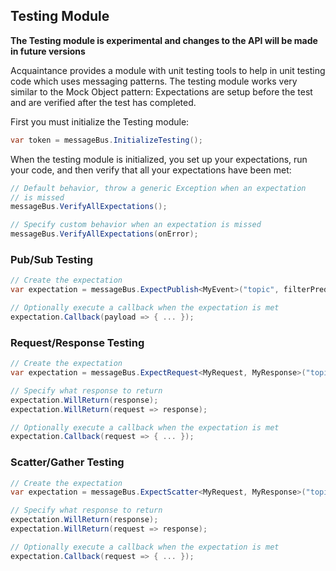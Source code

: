 ## Testing Module

**The Testing module is experimental and changes to the API will be made in future versions**

Acquaintance provides a module with unit testing tools to help in unit testing code which uses messaging patterns. The testing module works very similar to the Mock Object pattern: Expectations are setup before the test and are verified after the test has completed. 

First you must initialize the Testing module:

```csharp
var token = messageBus.InitializeTesting();
```

When the testing module is initialized, you set up your expectations, run your code, and then verify that all your expectations have been met:

```csharp
// Default behavior, throw a generic Exception when an expectation
// is missed
messageBus.VerifyAllExpectations();

// Specify custom behavior when an expectation is missed
messageBus.VerifyAllExpectations(onError);
```

### Pub/Sub Testing

```csharp
// Create the expectation
var expectation = messageBus.ExpectPublish<MyEvent>("topic", filterPredicate);

// Optionally execute a callback when the expectation is met
expectation.Callback(payload => { ... });
```

### Request/Response Testing

```csharp
// Create the expectation
var expectation = messageBus.ExpectRequest<MyRequest, MyResponse>("topic", filterPredicate);

// Specify what response to return
expectation.WillReturn(response);
expectation.WillReturn(request => response);

// Optionally execute a callback when the expectation is met
expectation.Callback(request => { ... });
```

### Scatter/Gather Testing

```csharp
// Create the expectation
var expectation = messageBus.ExpectScatter<MyRequest, MyResponse>("topic", filterPredicate);

// Specify what response to return
expectation.WillReturn(response);
expectation.WillReturn(request => response);

// Optionally execute a callback when the expectation is met
expectation.Callback(request => { ... });
```